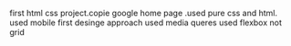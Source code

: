 first html css project.copie google home page .used pure css and html.
used mobile first desinge approach 
used media queres
used flexbox not grid 
